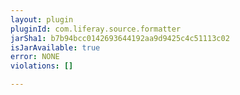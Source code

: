 ```yaml
---
layout: plugin
pluginId: com.liferay.source.formatter
jarSha1: b7b94bcc0142693644192aa9d9425c4c51113c02
isJarAvailable: true
error: NONE
violations: []

---
```

